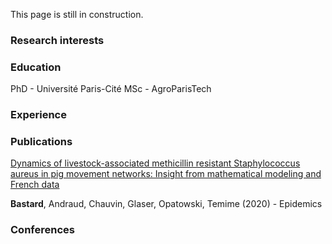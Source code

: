 This page is still in construction.

### Research interests

### Education
PhD - Université Paris-Cité
MSc - AgroParisTech

### Experience

### Publications

[Dynamics of livestock-associated methicillin resistant Staphylococcus aureus in pig movement networks: Insight from mathematical modeling and French data]([https://duckduckgo.com](https://www.sciencedirect.com/science/article/pii/S1755436519301082))

**Bastard**, Andraud, Chauvin, Glaser, Opatowski, Temime (2020) - Epidemics

### Conferences
